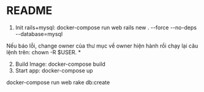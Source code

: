 # README
1. Init rails+mysql:
docker-compose run web rails new . --force --no-deps --database=mysql

Nếu báo lỗi, change owner của thư mục về owner hiện hành rồi chạy lại câu lệnh trên:
chown -R $USER. *

2. Build Image:
docker-compose build
3. Start app:
docker-compose up

docker-compose run web rake db:create

